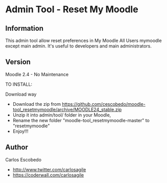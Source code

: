 Admin Tool - Reset My Moodle
======================

Information
-----------

This admin tool allow reset preferences in My Moodle All Users mymoodle except main admin.
It's useful to developers and main administrators.

Version  
-------
Moodle 2.4 - No Maintenance

TO INSTALL:


Download way
- Download the zip from <https://github.com/cescobedo/moodle-tool_resetmymoodle/archive/MOODLE24_stable.zip>
- Unzip it into  admin/tool/ folder in your Moodle,
- Rename the new folder "moodle-tool_resetmymoodle-master" to "resetmymoodle"
- Enjoy!!!


Author
------
Carlos Escobedo
- <http://www.twitter.com/carlosagile>
- <https://coderwall.com/carlosagile>

